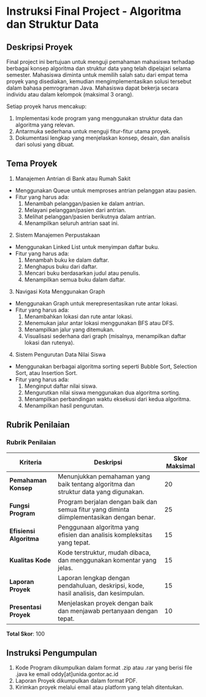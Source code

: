 # Instruksi Final Project - Algoritma dan Struktur Data
## Deskripsi Proyek

Final project ini bertujuan untuk menguji pemahaman mahasiswa terhadap berbagai konsep algoritma dan struktur data yang telah dipelajari selama semester. Mahasiswa diminta untuk memilih salah satu dari empat tema proyek yang disediakan, kemudian mengimplementasikan solusi tersebut dalam bahasa pemrograman Java. Mahasiswa dapat bekerja secara individu atau dalam kelompok (maksimal 3 orang).

Setiap proyek harus mencakup:

1. Implementasi kode program yang menggunakan struktur data dan algoritma yang relevan.
2. Antarmuka sederhana untuk menguji fitur-fitur utama proyek.
3. Dokumentasi lengkap yang menjelaskan konsep, desain, dan analisis dari solusi yang dibuat.

## Tema Proyek
1. Manajemen Antrian di Bank atau Rumah Sakit
- Menggunakan Queue untuk memproses antrian pelanggan atau pasien.
- Fitur yang harus ada:
	1. Menambah pelanggan/pasien ke dalam antrian.
	2. Melayani pelanggan/pasien dari antrian.
	3. Melihat pelanggan/pasien berikutnya dalam antrian.
	4. Menampilkan seluruh antrian saat ini.

2. Sistem Manajemen Perpustakaan
- Menggunakan Linked List untuk menyimpan daftar buku.
- Fitur yang harus ada:
	1. Menambah buku ke dalam daftar.
	2. Menghapus buku dari daftar.
	3. Mencari buku berdasarkan judul atau penulis.
	4. Menampilkan semua buku dalam daftar.

3. Navigasi Kota Menggunakan Graph
- Menggunakan Graph untuk merepresentasikan rute antar lokasi.
- Fitur yang harus ada:
	1. Menambahkan lokasi dan rute antar lokasi.
	2. Menemukan jalur antar lokasi menggunakan BFS atau DFS.
	3. Menampilkan jalur yang ditemukan.
	4. Visualisasi sederhana dari graph (misalnya, menampilkan daftar lokasi dan rutenya).

4. Sistem Pengurutan Data Nilai Siswa
- Menggunakan berbagai algoritma sorting seperti Bubble Sort, Selection Sort, atau Insertion Sort.
- Fitur yang harus ada:
	1. Menginput daftar nilai siswa.
	2. Mengurutkan nilai siswa menggunakan dua algoritma sorting.
	3. Menampilkan perbandingan waktu eksekusi dari kedua algoritma.
	4. Menampilkan hasil pengurutan.

## Rubrik Penilaian
### **Rubrik Penilaian**

| **Kriteria**           | **Deskripsi**                                                                                  | **Skor Maksimal** |
|-------------------------|-----------------------------------------------------------------------------------------------|-------------------|
| **Pemahaman Konsep**    | Menunjukkan pemahaman yang baik tentang algoritma dan struktur data yang digunakan.           | 20                |
| **Fungsi Program**      | Program berjalan dengan baik dan semua fitur yang diminta diimplementasikan dengan benar.     | 25                |
| **Efisiensi Algoritma** | Penggunaan algoritma yang efisien dan analisis kompleksitas yang tepat.                       | 15                |
| **Kualitas Kode**       | Kode terstruktur, mudah dibaca, dan menggunakan komentar yang jelas.                          | 15                |
| **Laporan Proyek**      | Laporan lengkap dengan pendahuluan, deskripsi, kode, hasil analisis, dan kesimpulan.          | 15                |
| **Presentasi Proyek**   | Menjelaskan proyek dengan baik dan menjawab pertanyaan dengan tepat.                          | 10                |

**Total Skor**: 100


## Instruksi Pengumpulan

1. Kode Program dikumpulkan dalam format .zip atau .rar yang berisi file .java ke email oddy[at]unida.gontor.ac.id
2. Laporan Proyek dikumpulkan dalam format PDF.
3. Kirimkan proyek melalui email atau platform yang telah ditentukan.